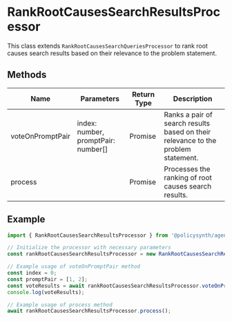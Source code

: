 # RankRootCausesSearchResultsProcessor

This class extends `RankRootCausesSearchQueriesProcessor` to rank root causes search results based on their relevance to the problem statement.

## Methods

| Name             | Parameters                        | Return Type                     | Description                                                                 |
|------------------|-----------------------------------|---------------------------------|-----------------------------------------------------------------------------|
| voteOnPromptPair | index: number, promptPair: number[] | Promise<IEnginePairWiseVoteResults> | Ranks a pair of search results based on their relevance to the problem statement. |
| process          |                                   | Promise<void>                   | Processes the ranking of root causes search results.                        |

## Example

```typescript
import { RankRootCausesSearchResultsProcessor } from '@policysynth/agents/problems/ranking/rankRootCausesSearchResults.ts';

// Initialize the processor with necessary parameters
const rankRootCausesSearchResultsProcessor = new RankRootCausesSearchResultsProcessor();

// Example usage of voteOnPromptPair method
const index = 0;
const promptPair = [1, 2];
const voteResults = await rankRootCausesSearchResultsProcessor.voteOnPromptPair(index, promptPair);
console.log(voteResults);

// Example usage of process method
await rankRootCausesSearchResultsProcessor.process();
```
